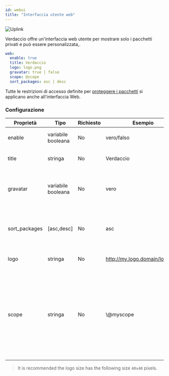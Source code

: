 ```yaml
---
id: webui
title: "Interfaccia utente web"
---
```

![Uplink](https://user-images.githubusercontent.com/558752/52916111-fa4ba980-32db-11e9-8a64-f4e06eb920b3.png)

Verdaccio offre un'interfaccia web utente per mostrare solo i pacchetti privati e può essere personalizzata,.

```yaml
web:
  enable: true
  title: Verdaccio
  logo: logo.png
  gravatar: true | false
  scope: @scope
  sort_packages: asc | desc
```

Tutte le restrizioni di accesso definite per [proteggere i pacchetti](protect-your-dependencies.md) si applicano anche all'interfaccia Web.

### Configurazione

| Proprietà     | Tipo               | Richiesto | Esempio                        | Supporto | Descrizione                                                                                                                                                                |
| ------------- | ------------------ | --------- | ------------------------------ | -------- | -------------------------------------------------------------------------------------------------------------------------------------------------------------------------- |
| enable        | variabile booleana | No        | vero/falso                     | tutti    | abilita l'interfaccia web                                                                                                                                                  |
| title         | stringa            | No        | Verdaccio                      | tutti    | Descrizione del titolo HTML                                                                                                                                                |
| gravatar      | variabile booleana | No        | vero                           | `>v4` | Gravatars will be generated under the hood if this property is enabled                                                                                                     |
| sort_packages | [asc,desc]         | No        | asc                            | `>v4` | Gravatars will be generated under the hood if this property is enabled                                                                                                     |
| logo          | stringa            | No        | http://my.logo.domain/logo.png | tutti    | a URI where logo is located (header logo)                                                                                                                                  |
| scope         | stringa            | No        | \\@myscope                   | tutti    | Se si utilizza questo registro per uno specifico scope, definisci quello scope nelle istruzioni dell' intestazione dell'interfaccia web utente (nota: escape @ with \\@) |

> It is recommended the logo size has the following size `40x40` pixels.